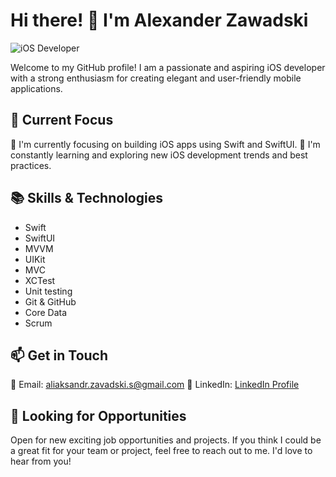 # Hi there! 👋 I'm Alexander Zawadski

![iOS Developer](https://img.shields.io/badge/iOS%20Developer-%F0%9F%9B%A0-orange)

Welcome to my GitHub profile! I am a passionate and aspiring iOS developer with a strong enthusiasm for creating elegant and user-friendly mobile applications. 

## 🔭 Current Focus

📱 I'm currently focusing on building iOS apps using Swift and SwiftUI.
🌱 I'm constantly learning and exploring new iOS development trends and best practices.

## 📚 Skills & Technologies

- Swift
- SwiftUI
- MVVM
- UIKit
- MVC
- XCTest
- Unit testing
- Git & GitHub
- Core Data
- Scrum

## 📫 Get in Touch

📧 Email: aliaksandr.zavadski.s@gmail.com
💼 LinkedIn: [LinkedIn Profile](https://www.linkedin.com/in/alex-zavadskiy-ios/)

## 🚀 Looking for Opportunities

Open for new exciting job opportunities and projects. If you think I could be a great fit for your team or project, feel free to reach out to me. I'd love to hear from you!
